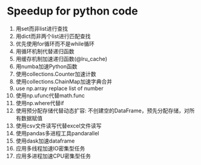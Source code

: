 # Speedup for python code

1. 用set而非list进行查找
2. 用dict而非两个list进行匹配查找
3. 优先使用for循环而不是while循环
4. 用循环机制代替递归函数
5. 用缓存机制加速递归函数(@lru_cache)
6. 用numba加速Python函数
7. 使用collections.Counter加速计数
8. 使用collections.ChainMap加速字典合并
9. use np.array replace list of number
10. 使用np.ufunc代替math.func
11. 使用np.where代替if
12. 使用预分配存储代替动态扩容: 不创建空的DataFrame，预先分配存储，对所有数据赋值
13. 使用csv文件读写代替excel文件读写
14. 使用pandas多进程工具pandarallel
15. 使用dask加速dataframe
16. 应用多线程加速IO密集型任务
17. 应用多进程加速CPU密集型任务